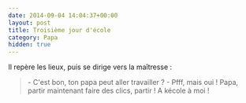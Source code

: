 ```yaml
---
date: 2014-09-04 14:04:37+00:00
layout: post
title: Troisième jour d'école
category: Papa
hidden: true
---
```


Il repère les lieux, puis se dirige vers la maîtresse :

> \- C'est bon, ton papa peut aller travailler ?
> \- Pfff, mais oui ! Papa, partir maintenant faire des clics, partir ! A kécole à moi !

